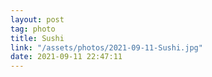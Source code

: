 ```yaml
---
layout: post
tag: photo
title: Sushi
link: "/assets/photos/2021-09-11-Sushi.jpg"
date: 2021-09-11 22:47:11
---
```

